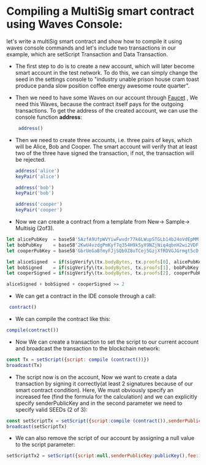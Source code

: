 # Compiling a MultiSig smart contract using Waves Console:

let's write a multiSig smart contract and show how to compile it using waves console commands and let's include two transactions in our example, which are setScript Transaction and Data Transaction.

* The first step to do is to create a new account, which will later become smart account in the test network. To do this, we can simply change the seed in the settings console  to "industry unable prison house cram toast produce panda slow position coffee energy awesome route quarter".
* Then we need to have some Waves on our account through [Faucet](https://testnet.wavesexplorer.com/faucet) , We need this Waves, because the contract itself pays for the outgoing transactions. To get the address of the created account, we can use the console function **address**:
  ```js
   address()
  ```
* Then we need to create three accounts, i.e. three pairs of keys, which will be Alice, Bob and Cooper. The smart account will verify that at least two of the three have signed the transaction, if not, the transaction will be rejected.

  ```js
  address('alice')
  keyPair('alice')

  address('bob')
  keyPair('bob')

  address('cooper')
  keyPair('cooper')
  ```

* Now we can create a contract from a template from New-&gt; Sample-&gt; Multisig \(2of3\).

```js
let alicePubKey  = base58'5AzfA9UfpWVYiwFwvdr77k6LWupSTGLb14b24oVdEpMM'
let bobPubKey    = base58'2KwU4vzdgPmKyf7q354H9kSyX9NZjNiq4qbnH2wi2VDF'
let cooperPubKey = base58'GbrUeGaBfmyFJjSQb9Z8uTCej5GzjXfRDVGJGrmgt5cD'

let aliceSigned  = if(sigVerify\(tx.bodyBytes, tx.proofs[0], alicePubKey  )) then 1 else 0  
let bobSigned    = if(sigVerify\(tx.bodyBytes, tx.proofs[1], bobPubKey    )) then 1 else 0  
let cooperSigned = if(sigVerify\(tx.bodyBytes, tx.proofs[2], cooperPubKey )) then 1 else 0

aliceSigned + bobSigned + cooperSigned >= 2
```

* We can get a contract in the IDE console through a call:

```js
 contract()
```

* We can compile the contract like this:

```js
compile(contract())
```

* Now We can create a transaction to set the script to our current account and broadcast the transaction to the blockchain      network:

```js
const Tx = setScript({script: compile (contract())})
broadcast(Tx)
```

* The script now is on the account, Now we want to create a data transaction by signing it correctly\(at least 2 signatures  because of our smart contract condition\).
  Here, We must obviously specify an increased fee \(find the formula for the calculation\) and we can explicitly specify senderPublicKey and in the second parameter we need to specify valid SEEDs \(2 of 3\):

```js
const setScriptTx = setScript({script:compile (contract()),senderPublicKey:publicKey(),fee:1400000},[null, 'bob', 'cooper'])
broadcast(setScriptTx)
```

* We can also remove the script of our account by assigning a null value to the script parameter:

```js
setScriptTx2 = setScript({script:null,senderPublicKey:publicKey(),fee:1400000},[null, 'bob', 'cooper'])
```



